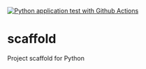 [![Python application test with Github Actions](https://github.com/tapiatellez/scaffold/actions/workflows/main.yml/badge.svg)](https://github.com/tapiatellez/scaffold/actions/workflows/main.yml)

# scaffold
Project scaffold for Python
